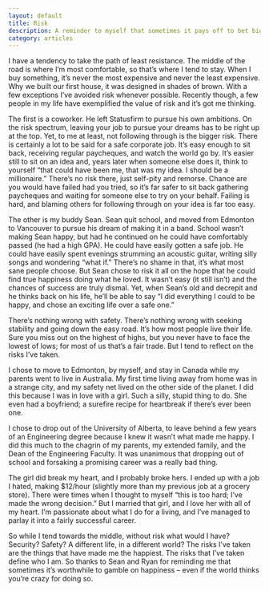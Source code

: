 ```yaml
---
layout: default
title: Risk
description: A reminder to myself that sometimes it pays off to bet big.
category: articles
---
```

I have a tendency to take the path of least resistance. The middle of the road is where I&rsquo;m most comfortable, so that&rsquo;s where I tend to stay. When I buy something, it&rsquo;s never the most expensive and never the least expensive. Why we built our first house, it was designed in shades of brown. With a few exceptions I&rsquo;ve avoided risk whenever possible. Recently though, a few people in my life have exemplified the value of risk and it&rsquo;s got me thinking.

The first is a coworker. He left Statusfirm to pursue his own ambitions. On the risk spectrum, leaving your job to pursue your dreams has to be right up at the top. Yet, to me at least, not following through is the bigger risk. There is certainly a lot to be said for a safe corporate job. It&rsquo;s easy enough to sit back, receiving regular paycheques, and watch the world go by. It&rsquo;s easier still to sit on an idea and, years later when someone else does it, think to yourself &ldquo;that could have been me, that was my idea. I should be a millionaire.&rdquo; There&rsquo;s no risk there, just self-pity and remorse. Chance are you would have failed had you tried, so it&rsquo;s far safer to sit back gathering paycheques and waiting for someone else to try on your behalf. Failing is hard, and blaming others for following through on your idea is far too easy.

The other is my buddy Sean. Sean quit school, and moved from Edmonton to Vancouver to pursue his dream of making it in a band. School wasn&rsquo;t making Sean happy, but had he continued on he could have comfortably passed (he had a high GPA). He could have easily gotten a safe job. He could have easily spent evenings strumming an acoustic guitar, writing silly songs and wondering &ldquo;what if.&rdquo; There&rsquo;s no shame in that, it&rsquo;s what most sane people choose. But Sean chose to risk it all on the hope that he could find true happiness doing what he loved. It wasn&rsquo;t easy (it still isn&rsquo;t) and the chances of success are truly dismal. Yet, when Sean&rsquo;s old and decrepit and he thinks back on his life, he&rsquo;ll be able to say &ldquo;I did everything I could to be happy, and chose an exciting life over a safe one.&rdquo;

There&rsquo;s nothing wrong with safety. There&rsquo;s nothing wrong with seeking stability and going down the easy road. It&rsquo;s how most people live their life. Sure you miss out on the highest of highs, but you never have to face the lowest of lows; for most of us that&rsquo;s a fair trade. But I tend to reflect on the risks I&rsquo;ve taken.

I chose to move to Edmonton, by myself, and stay in Canada while my parents went to live in Australia. My first time living away from home was in a strange city, and my safety net lived on the other side of the planet. I did this because I was in love with a girl. Such a silly, stupid thing to do. She even had a boyfriend; a surefire recipe for heartbreak if there&rsquo;s ever been one.

I chose to drop out of the University of Alberta, to leave behind a few years of an Engineering degree because I knew it wasn&rsquo;t what made me happy. I did this much to the chagrin of my parents, my extended family, and the Dean of the Engineering Faculty. It was unanimous that dropping out of school and forsaking a promising career was a really bad thing.

The girl did break my heart, and I probably broke hers. I ended up with a job I hated, making $12/hour (slightly more than my previous job at a grocery store). There were times when I thought to myself &ldquo;this is too hard; I&rsquo;ve made the wrong decision.&rdquo; But I married that girl, and I love her with all of my heart. I&rsquo;m passionate about what I do for a living, and I&rsquo;ve managed to parlay it into a fairly successful career.

So while I tend towards the middle, without risk what would I have? Security? Safety? A different life, in a different world? The risks I&rsquo;ve taken are the things that have made me the happiest. The risks that I&rsquo;ve taken define who I am. So thanks to Sean and Ryan for reminding me that sometimes it&rsquo;s worthwhile to gamble on happiness – even if the world thinks you&rsquo;re crazy for doing so.